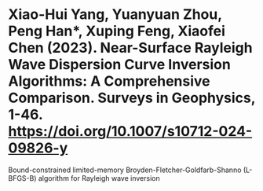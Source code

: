 # Xiao-Hui Yang, Yuanyuan Zhou, Peng Han*, Xuping Feng, Xiaofei Chen (2023). Near-Surface Rayleigh Wave Dispersion Curve Inversion Algorithms: A Comprehensive Comparison. Surveys in Geophysics, 1-46. https://doi.org/10.1007/s10712-024-09826-y
Bound-constrained limited-memory Broyden-Fletcher-Goldfarb-Shanno (L-BFGS-B) algorithm for Rayleigh wave inversion
